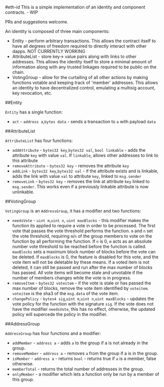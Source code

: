 #eth-id
This is a simple implementation of an identity and component contracts. - WIP

PRs and suggestions welcome.

An identity is composed of three main components:
- Entity - perform arbitrary transactions. This allows the contract itself to have all degrees of freedom required to directly interact with other dapps. NOT CURRENTLY WORKING
- AttributeList - store key-> value pairs along with links to other addresses. This allows the identity itself to store a minimal amount of information along with any trusted linkages required to be public on the chain.
- VotingGroup - allow for the curtailing of all other actions by making functions votable and keeping track of 'member' addresses. This allows an identity to have decentralized control, emulating a multisig account, key revocation, etc.

##Entity

`Entity` has a single function:
- `act` - `address a`,`bytes data` - sends a transaction to `a` with payload `data`

##AttributeList

`AttributeList` has four functions:
- `addAttribute` - `bytes32 key`,`bytes32 val`, `bool linkable` - adds the attribute `key` with value `val`. If `linkable`, allows other addresses to link to this attribute
- `removeAttribute` - `bytes32 key` - removes the attribute `key`
- `addLink` - `bytes32 key`,`bytes32 val` - if the attribute exists and is linkable, adds the link with value `val` to attribute `key`, linked to `msg.sender`
- `removeLink` - `bytes32 key` - removes the link at attribute `key` linked to `msg.sender`. This works even if a previously linkable attribute is now unlinkable.

##VotingGroup

`VotingGroup` is an `AddressGroup`, it has a modifier and two functions:
- `needsVote` - `uint m`,`uint n`, `uint maxBlocks` - this modifier makes the function its applied to require a vote in order to be processed. The first vote that passes the vote threshold performs the function. `m` and `n` set the vote threshold, requiring `m`/`n` of the group members to vote on the function by all performing the function. If `n` is 0, `m` acts as an absolute number vote threshold to be reached before the function is called. `maxBlocks` sets a maximum block number of blocks before the vote can be deleted. If `maxBlocks` is 0, the feature is disabled for this vote, and the vote item will not be deletable by these means. If a voted item is not deleted, it can still be passed and run after the max number of blocks has passed. All vote items will become stale and unvotable if the number of members changes while the vote is in progress.
- `removeItem` - `bytes32 voteitem` - if the vote is stale or has passed the max number of blocks, remove the vote item identified by `voteitem`. `voteitem` is the sha3 of the `msg.data` of the vote item.
- `changePolicy` - `bytes4 sig`,`uint m`,`uint n`,`uint maxBlocks` - updates the vote policy for the function with the signature `sig`. If the vote does not have the modifier `needsVote`, this has no effect, otherwise, the updated policy will supercede the policy in the modifier.

##AddressGroup

`AddressGroup` has four functions and a modifier:
- `addMember` - `address a` - adds `a` to the group if a is not already in the group.
- `removeMember` - `address a` - removes `a` from the group if a is in the group.
- `isMember` - `address a` - returns `bool` - returns true if `a` is a member, false otherwise.
- `memberTotal` - returns the total number of addresses in the group.
- `onlyMember` - a modifier which lets a function only be run by a member of this group.

